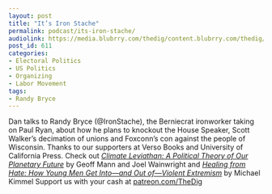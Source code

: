 ```yaml
---
layout: post
title: "It’s Iron Stache"
permalink: podcast/its-iron-stache/
audiolink: https://media.blubrry.com/thedig/content.blubrry.com/thedig/The_Dig_-_EP_89_-_Bryce.mp3
post_id: 611
categories: 
- Electoral Politics
- US Politics
- Organizing
- Labor Movement
tags: 
- Randy Bryce
---
```


Dan talks to Randy Bryce (@IronStache), the Berniecrat ironworker taking on Paul Ryan, about how he plans to knockout the House Speaker, Scott Walker’s decimation of unions and Foxconn’s con against the people of Wisconsin. Thanks to our supporters at Verso Books and University of California Press. Check out *[Climate Leviathan: A Political Theory of Our Planetary Future](versobooks.com/books/2545-climate-leviathan)* by Geoff Mann and Joel Wainwright and *[Healing from Hate: How Young Men Get Into—and Out of—Violent Extremism](ucpress.edu/book.php?isbn=9780520292635)* by Michael Kimmel Support us with your cash at [patreon.com/TheDig](http://www.patreon.com/TheDig) 

 
